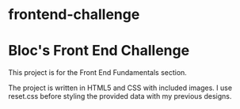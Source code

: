 # frontend-challenge
<h1>Bloc's Front End Challenge</h1>
<p>This project is for the Front End Fundamentals section.</p>
<p>The project is written in HTML5 and CSS with included images. I use reset.css before styling the provided data with my previous designs.</p>
